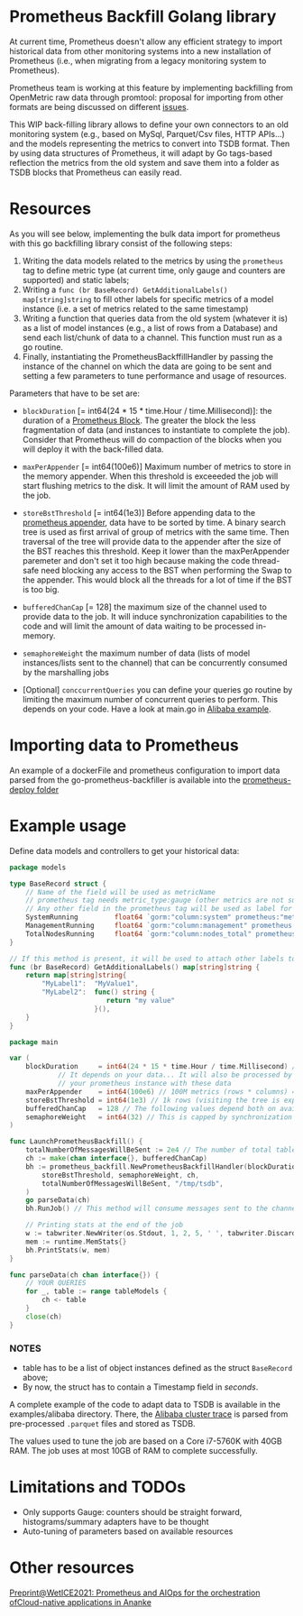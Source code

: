 # Prometheus Backfill Golang library

At current time, Prometheus doesn't allow any efficient strategy to import historical data from other monitoring systems
into a new installation of Prometheus (i.e., when migrating from a legacy monitoring system to Prometheus).

Prometheus team is working at this feature by implementing backfilling from OpenMetric raw data through promtool: proposal for importing from other formats are being discussed on different [issues](https://github.com/prometheus/prometheus/issues/7119).

This WIP back-filling library allows to define your own connectors to an old monitoring system (e.g., based on MySql, Parquet/Csv files, HTTP APIs...) and the models representing the metrics to convert into TSDB format. Then by using data structures of Prometheus, it will adapt by Go tags-based reflection the metrics from the old system and save them into a folder as TSDB blocks that Prometheus can easily read.

# Resources

As you will see below, implementing the bulk data import for prometheus with this go backfilling library consist of the following steps:
1. Writing the data models related to the metrics by using the `prometheus` tag to define metric type (at current time, only gauge and counters are supported) and static labels;
2. Writing a `func (br BaseRecord) GetAdditionalLabels() map[string]string` to fill other labels for specific metrics of a model instance (i.e. a set of metrics related to the same timestamp)
3. Writing a function that queries data from the old system (whatever it is) as a list of model instances (e.g., a list of rows from a Database) and send each list/chunk of data to a channel. This function must run as a go routine.
4. Finally, instantiating the PrometheusBackffillHandler by passing the instance of the channel on which the data are going to be sent and setting a few parameters to tune performance and usage of resources.

Parameters that have to be set are:

- `blockDuration` \[= int64(24 * 15 * time.Hour / time.Millisecond)\]: the duration of a [Prometheus Block](https://prometheus.io/docs/prometheus/latest/storage/#on-disk-layout). The greater the block the less fragmentation of data (and instances to instantiate to complete the job). Consider that Prometheus will do compaction of the blocks when you will deploy it with the back-filled data.

- `maxPerAppender` \[= int64(100e6)\] Maximum number of metrics to store in the memory appender. When this threshold is exceeeded the job will start flushing metrics to the disk. It will limit the amount of RAM used by the job.
- `storeBstThreshold` \[= int64(1e3)\] Before appending data to the [prometheus appender](https://github.com/prometheus/prometheus/blob/b3feb2c2aed8cd27f69613985ad7ddcab2cb1e6c/storage/interface.go#L159), data have to be sorted by time. A binary search tree is used as first arrival of group of metrics with the same time. Then traversal of the tree will provide data to the appender after the size of the BST reaches this threshold. Keep it lower than the maxPerAppender paremeter and don't set it too high because making the code thread-safe need blocking any access to the BST when performing the Swap to the appender. This would block all the threads for a lot of time if the BST is too big.
- `bufferedChanCap` \[= 128\] the maximum size of the channel used to provide data to the job. It will induce synchronization capabilities to the code and will limit the amount of data waiting to be processed in-memory.
- `semaphoreWeight` the maximum number of data (lists of model instances/lists sent to the channel) that can be concurrently consumed by the marshalling jobs
- \[Optional] `conccurrentQueries` you can define your queries go routine by limiting the maximum number of concurrent queries to perform. This depends on your code. Have a look at main.go in [Alibaba example](examples/alibaba/).

# Importing data to Prometheus

An example of a dockerFile and prometheus configuration to import data parsed from the go-prometheus-backfiller is 
available into the [prometheus-deploy folder](prometheus-deploy)

# Example usage

Define data models and controllers to get your historical data:

```go
package models

type BaseRecord struct {
    // Name of the field will be used as metricName
    // prometheus tag needs metric_type:gauge (other metrics are not supported yet)
    // Any other field in the prometheus tag will be used as label for the metric.
	SystemRunning         float64 `gorm:"column:system" prometheus:"metric_type:gauge,description:The system is up and running,humanName: "System is running"`
	ManagementRunning     float64 `gorm:"column:management" prometheus:"metric_type:gauge"`
	TotalNodesRunning     float64 `gorm:"column:nodes_total" prometheus:"metric_type:gauge"`
}

// If this method is present, it will be used to attach other labels to each metric
func (br BaseRecord) GetAdditionalLabels() map[string]string {
	return map[string]string{
		"MyLabel1":  "MyValue1",
		"MyLabel2":  func() string {
                        return "my value"
                     }(),
	}
}

```

```go
package main

var (
	blockDuration     = int64(24 * 15 * time.Hour / time.Millisecond) // Duration of the prometheus block. 
	        // It depends on your data... It will also be processed by Prometheus compaction when you will start
            // your prometheus instance with these data
	maxPerAppender    = int64(100e6) // 100M metrics (rows * columns) => this will limit the amount of used ram
	storeBstThreshold = int64(1e3) // 1k rows (visiting the tree is expensive, so keep it small)
	bufferedChanCap   = 128 // The following values depend both on available CPUs and Memory
	semaphoreWeight   = int64(32) // This is capped by synchronization structures (marshalling, write locks and writes on appender and disk)
)

func LaunchPrometheusBackfill() {
    totalNumberOfMessagesWillBeSent := 2e4 // The number of total tables to send
	ch := make(chan interface{}, bufferedChanCap)
	bh := prometheus_backfill.NewPrometheusBackfillHandler(blockDuration, maxPerAppender, 
        storeBstThreshold, semaphoreWeight, ch,
	    totalNumberOfMessagesWillBeSent, "/tmp/tsdb",
    )
	go parseData(ch)
	bh.RunJob() // This method will consume messages sent to the channel and convert them into tsdb

	// Printing stats at the end of the job
	w := tabwriter.NewWriter(os.Stdout, 1, 2, 5, ' ', tabwriter.DiscardEmptyColumns)
	mem := runtime.MemStats{}
	bh.PrintStats(w, mem)
}

func parseData(ch chan interface{}) {
	// YOUR QUERIES
	for _, table := range tableModels {
		ch <- table
	}
	close(ch)
}
```

### NOTES

- table has to be a list of object instances defined as the struct `BaseRecord` above;
- By now, the struct has to contain a Timestamp field in *seconds*.

A complete example of the code to adapt data to TSDB is available in the examples/alibaba directory. 
There, the [Alibaba cluster trace](https://github.com/alibaba/clusterdata) is parsed from pre-processed
 `.parquet` files and stored as TSDB. 
 
The values used to tune the job are based on a Core i7-5760K with 40GB RAM. The job uses at most 10GB of RAM to complete
successfully.
 
# Limitations and TODOs

- Only supports Gauge: counters should be straight forward, histograms/summary adapters have to be thought
- Auto-tuning of parameters based on available resources

# Other resources

[Preprint@WetICE2021: Prometheus and AIOps for the orchestration ofCloud-native applications in Ananke](https://nc.alessandrodistefano.eu/s/gPd5MZyXjjkpjz4)
